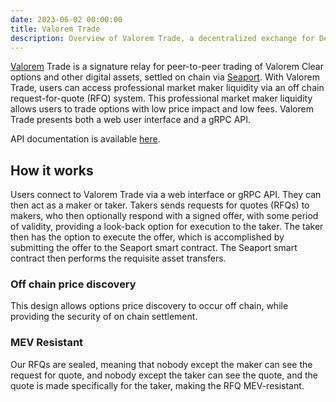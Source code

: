 ```yaml
---
date: 2023-06-02 00:00:00
title: Valorem Trade
description: Overview of Valorem Trade, a decentralized exchange for DeFi options.
---
```


[Valorem](https://valorem.xyz/) Trade is a signature relay for peer-to-peer 
trading of Valorem Clear options and other digital assets, settled on chain via
[Seaport](https://github.com/ProjectOpenSea/seaport). With Valorem Trade, users
can access professional market maker liquidity via an off chain
request-for-quote (RFQ) system. This professional market maker liquidity
allows users to trade options with low price impact and low fees. Valorem Trade
presents both a web user interface and a gRPC API.

API documentation is available [here](https://valorem.xyz/docs/trade-api-reference/).

## How it works

Users connect to Valorem Trade via a web interface or gRPC API. They can then
act as a maker or taker. Takers sends requests for quotes (RFQs) to
makers, who then optionally respond with a signed offer, with some period of
validity, providing a look-back option for execution to the taker. The taker
then has the option to execute the offer, which is accomplished by submitting
the offer to the Seaport smart contract. The Seaport smart contract then
performs the requisite asset transfers.

### Off chain price discovery

This design allows options price discovery to occur off chain, while providing 
the security of on chain settlement.

### MEV Resistant

Our RFQs are sealed, meaning that nobody except the maker can see the request 
for quote, and nobody except the taker can see the quote, and the quote is made 
specifically for the taker, making the RFQ MEV-resistant.
